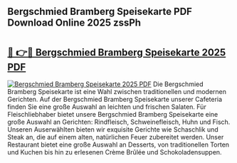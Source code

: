 ## Bergschmied Bramberg Speisekarte PDF Download Online 2025 zssPh

# <h2><a href="http://gc8gve.nevu.top/?p=Bergschmied+Bramberg+Speisekarte">🔗 👉🔴 Bergschmied Bramberg Speisekarte 2025 PDF</a></h2>

[![Bergschmied Bramberg Speisekarte 2025 PDF](https://i.imgur.com/dBaPXMq.png)](http://gc8gve.nevu.top/?p=Bergschmied+Bramberg+Speisekarte)
Die Bergschmied Bramberg Speisekarte ist eine Wahl zwischen traditionellen und modernen Gerichten. Auf der Bergschmied Bramberg Speisekarte unserer Cafeteria finden Sie eine große Auswahl an leichten und frischen Salaten. Für Fleischliebhaber bietet unsere Bergschmied Bramberg Speisekarte eine große Auswahl an Gerichten: Rindfleisch, Schweinefleisch, Huhn und Fisch. Unseren Auserwählten bieten wir exquisite Gerichte wie Schaschlik und Steak an, die auf einem alten, natürlichen Feuer zubereitet werden. Unser Restaurant bietet eine große Auswahl an Desserts, von traditionellen Torten und Kuchen bis hin zu erlesenen Crème Brûlée und Schokoladensuppen.
